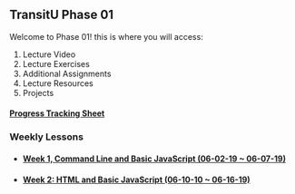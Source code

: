 ## TransitU Phase 01 
Welcome to Phase 01! this is where you will access:
1. Lecture Video
2. Lecture Exercises
3. Additional Assignments
4. Lecture Resources
5. Projects

#### [Progress Tracking Sheet]()


### Weekly Lessons 
- #### [Week 1, Command Line and Basic JavaScript (06-02-19 ~ 06-07-19)](./week-01/)
- #### [Week 2: HTML and Basic JavaScript (06-10-10 ~ 06-16-19)](./week-02/)
